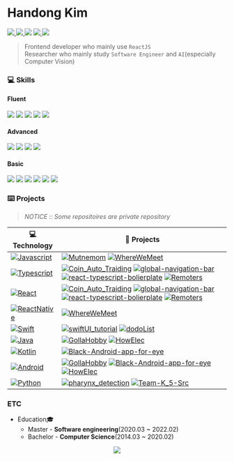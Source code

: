 # Handong Kim
<p>
  <a href="https://firsteast.tistory.com/">
    <img src="https://img.shields.io/badge/Tech%20Blog-firsteastlab-lightgrey?style=plastic-square&logo=tistory&link=https://firsteast.tistory.com/"/>
  </a>
  <a href="https://firsteast.notion.site/Handong-Kim-9f2dfcc0536e45149f568ac53db0612c">
    <img src="https://img.shields.io/badge/CV-HandongKim-lightgrey?style=plastic-square&logo=notion&logoColor=white"/>
  </a>
  <img src="https://img.shields.io/badge/Email-aggsae@gmail.com-important?styleplastict-square&logo=Gmail&logoColor=white"/>
  <a href="https://www.linkedin.com/in/handong-kim-0993681b0/">
    <img src="https://img.shields.io/badge/LinkedIn-HandongKim-3178C6?style=plastic-square&logo=linkedin&logoColor=white"/>
  </a>
  <a href="https://solved.ac/daohandong">
    <img src="http://mazassumnida.wtf/api/mini/generate_badge?boj=daohandong"/>
  </a>
</p>

> Frontend developer who mainly use `ReactJS` <br>
> Researcher who mainly study `Software Engineer` and `AI`(especially Computer Vision)<br>

### 💻 Skills
#### Fluent
<p>
<img src="https://img.shields.io/static/v1?label=&message=Typescript&color=3178C6&logo=typescript&logoColor=FFFFFF"/>
<img src="https://img.shields.io/static/v1?label=&message=React&color=61DAFB&logo=react&logoColor=FFFFFF"/>
<img src="https://img.shields.io/static/v1?label=&message=Python&color=blueviolet&logo=python&logoColor=FFFFFF"/>
<img src="https://img.shields.io/static/v1?label=&message=Git&color=000605&logo=github"/>
<img src="https://img.shields.io/static/v1?label=&message=notion&color=lightgray&logo=notion&logoColor=FFFFFF"/></p>

#### Advanced
<p>
<img src="https://img.shields.io/static/v1?label=&message=Javascript&color=F1E05A&logo=javascript&logoColor=FFFFFF"/>
<img src="https://img.shields.io/static/v1?label=&message=Kotlin&color=blue&logo=kotlin&logoColor=FFFFFF"/>
<img src="https://img.shields.io/static/v1?label=&message=Android&color=brightgreen&logo=android&logoColor=FFFFFF"/>
<img src="https://img.shields.io/static/v1?label=&message=Pytorch&color=important&logo=pytorch&logoColor=FFFFFF"/></p>

#### Basic
<p>
<img src="https://img.shields.io/static/v1?label=&message=ReactNavite&color=61DAFB&logo=react&logoColor=FFFFFF"/>
<img src="https://img.shields.io/static/v1?label=&message=Redux&color=blueviolet&logo=redux&logoColor=FFFFFF"/>
<img src="https://img.shields.io/static/v1?label=&message=Django&color=brightgreen&logo=django&logoColor=FFFFFF"/>
<img src="https://img.shields.io/static/v1?label=&message=Swift&color=orange&logo=swift&logoColor=FFFFFF"/>
<img src="https://img.shields.io/static/v1?label=&message=iOS&color=orange&logo=apple&logoColor=FFFFFF"/>
<img src="https://img.shields.io/static/v1?label=&message=Slack&color=000605&logo=slack"/>
</p>

### ⌨️ Projects
> *NOTICE :: Some repositoires are private repository*
<!-- START OF PROFILE STACK, DO NOT REMOVE -->
| 💻 **Technology** | 🚀 **Projects** |
| - | - |
| [![Javascript](https://img.shields.io/static/v1?label=&message=Javascript&color=F1E05A&logo=javascript&logoColor=FFFFFF)](https://www.javascript.com/) | [![Mutnemom](https://img.shields.io/static/v1?label=&message=Mutnemom&color=000605&logo=github&logoColor=FFFFFF&labelColor=000605)](https://github.com/201411108/Mutnemom) [![WhereWeMeet](https://img.shields.io/static/v1?label=&message=WhereWeMeet&color=000605&logo=github&logoColor=FFFFFF&labelColor=000605)](https://github.com/201411108/WhereWeMeet) |
| [![Typescript](https://img.shields.io/static/v1?label=&message=Typescript&color=3178C6&logo=typescript&logoColor=FFFFFF)](https://www.typescriptlang.org/) | [![Coin_Auto_Traiding](https://img.shields.io/static/v1?label=&message=Coin_Auto_Traiding&color=000605&logo=github&logoColor=FFFFFF&labelColor=000605)](https://github.com/jiminAn/Coin_Auto_Traiding) [![global-navigation-bar](https://img.shields.io/static/v1?label=&message=global-navigation-bar&color=000605&logo=github&logoColor=FFFFFF&labelColor=000605)](https://github.com/201411108/global-navigation-bar) [![react-typescript-bolierplate](https://img.shields.io/static/v1?label=&message=react-typescript-bolierplate&color=000605&logo=github&logoColor=FFFFFF&labelColor=000605)](https://github.com/201411108/react-typescript-bolierplate) [![Remoters](https://img.shields.io/static/v1?label=&message=Remoters&color=000605&logo=github&logoColor=FFFFFF&labelColor=000605)](https://github.com/201411108/Remoters) |
| [![React](https://img.shields.io/static/v1?label=&message=React&color=61DAFB&logo=react&logoColor=FFFFFF)](https://ko.reactjs.org/) | [![Coin_Auto_Traiding](https://img.shields.io/static/v1?label=&message=Coin_Auto_Traiding&color=000605&logo=github&logoColor=FFFFFF&labelColor=000605)](https://github.com/jiminAn/Coin_Auto_Traiding) [![global-navigation-bar](https://img.shields.io/static/v1?label=&message=global-navigation-bar&color=000605&logo=github&logoColor=FFFFFF&labelColor=000605)](https://github.com/201411108/global-navigation-bar) [![react-typescript-bolierplate](https://img.shields.io/static/v1?label=&message=react-typescript-bolierplate&color=000605&logo=github&logoColor=FFFFFF&labelColor=000605)](https://github.com/201411108/react-typescript-bolierplate) [![Remoters](https://img.shields.io/static/v1?label=&message=Remoters&color=000605&logo=github&logoColor=FFFFFF&labelColor=000605)](https://github.com/201411108/Remoters) |
| [![ReactNative](https://img.shields.io/static/v1?label=&message=ReactNative&color=61DAFB&logo=react&logoColor=FFFFFF)](https://reactnative.dev/) | [![WhereWeMeet](https://img.shields.io/static/v1?label=&message=WhereWeMeet&color=000605&logo=github&logoColor=FFFFFF&labelColor=000605)](https://github.com/201411108/WhereWeMeet) |
| [![Swift](https://img.shields.io/static/v1?label=&message=Swift&color=E45530&logo=swift&logoColor=FFFFFF)](https://swift.org/) | [![swiftUI_tutorial](https://img.shields.io/static/v1?label=&message=swiftUI_tutorial&color=000605&logo=github&logoColor=FFFFFF&labelColor=000605)](https://github.com/201411108/swiftUI_tutorial) [![dodoList](https://img.shields.io/static/v1?label=&message=dodoList&color=000605&logo=github&logoColor=FFFFFF&labelColor=000605)](https://github.com/201411108/dodoList) |
| [![Java](https://img.shields.io/static/v1?label=&message=Java&color=E0234E&logo=java&logoColor=FFFFFF)](https://www.java.com/) | [![GollaHobby](https://img.shields.io/static/v1?label=&message=GollaHobby&color=000605&logo=github&logoColor=FFFFFF&labelColor=000605)](https://github.com/201411108/GollaHobby) [![HowElec](https://img.shields.io/static/v1?label=&message=HowElec&color=000605&logo=github&logoColor=FFFFFF&labelColor=000605)](https://github.com/201411108/HowElec) |
| [![Kotlin](https://img.shields.io/static/v1?label=&message=Kotlin&color=blueviolet&logo=kotlin&logoColor=FFFFFF)](https://kotlinlang.org/) | [![Black-Android-app-for-eye](https://img.shields.io/static/v1?label=&message=Black-Android-app-for-eye&color=000605&logo=github&logoColor=FFFFFF&labelColor=000605)](https://github.com/201411108/Black-Android-app-for-eye) |
| [![Android](https://img.shields.io/static/v1?label=&message=Android&color=brightgreen&logo=android&logoColor=FFFFFF)](https://developer.android.com/) | [![GollaHobby](https://img.shields.io/static/v1?label=&message=GollaHobby&color=000605&logo=github&logoColor=FFFFFF&labelColor=000605)](https://github.com/201411108/GollaHobby) [![Black-Android-app-for-eye](https://img.shields.io/static/v1?label=&message=Black-Android-app-for-eye&color=000605&logo=github&logoColor=FFFFFF&labelColor=000605)](https://github.com/201411108/Black-Android-app-for-eye) [![HowElec](https://img.shields.io/static/v1?label=&message=HowElec&color=000605&logo=github&logoColor=FFFFFF&labelColor=000605)](https://github.com/201411108/HowElec) |
| [![Python](https://img.shields.io/static/v1?label=&message=Python&color=blueviolet&logo=python&logoColor=FFFFFF)](https://www.python.org/) | [![pharynx_detection](https://img.shields.io/static/v1?label=&message=pharynx_detection&color=000605&logo=github&logoColor=FFFFFF&labelColor=000605)](https://github.com/201411108/pharynx_detection) [![Team-K_5-Src](https://img.shields.io/static/v1?label=&message=Team-K_5-Src&color=000605&logo=github&logoColor=FFFFFF&labelColor=000605)](https://github.com/201411108/Team-K_5-Src) |
<!-- END OF PROFILE STACK, DO NOT REMOVE -->

### ETC
* Education🎓
  * Master - <b>Software engineering</b>(2020.03 ~ 2022.02)
  * Bachelor - <b>Computer Science</b>(2014.03 ~ 2020.02)

<a href="https://github.com/201411108"/>
 <p align="center">
  <img src="https://github-readme-stats.vercel.app/api?username=201411108&show_icons=true"/>
 </p>
</a>

<!-- 잔디가 꾸준히 쌓이면 추가
<a href="https://github.com/201411108">
  <img height="180em" src="https://github-readme-streak-stats.herokuapp.com/?user=201411108&hide_border=false" />
  <img height="180em" src="https://github-readme-stats.vercel.app/api/top-langs/?username=201411108&theme=buefy&layout=compact&theme=dark" />
</a> -->
